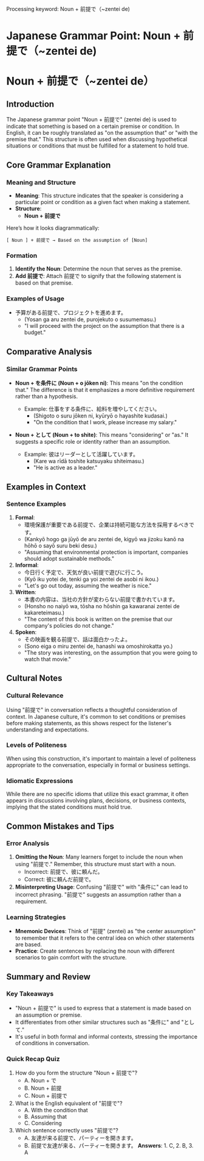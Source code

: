 Processing keyword: Noun + 前提で（~zentei de)
# Japanese Grammar Point: Noun + 前提で（~zentei de)
# Noun + 前提で（~zentei de）
## Introduction
The Japanese grammar point "Noun + 前提で" (zentei de) is used to indicate that something is based on a certain premise or condition. In English, it can be roughly translated as "on the assumption that" or "with the premise that." This structure is often used when discussing hypothetical situations or conditions that must be fulfilled for a statement to hold true.
## Core Grammar Explanation
### Meaning and Structure
- **Meaning**: This structure indicates that the speaker is considering a particular point or condition as a given fact when making a statement. 
- **Structure**: 
  - **Noun + 前提で**
  
Here’s how it looks diagrammatically:
```
[ Noun ] + 前提で → Based on the assumption of [Noun]
```
### Formation
1. **Identify the Noun**: Determine the noun that serves as the premise.
2. **Add 前提で**: Attach 前提で to signify that the following statement is based on that premise.
### Examples of Usage
- 予算がある前提で、プロジェクトを進めます。
  - (Yosan ga aru zentei de, purojekuto o susumemasu.)
  - "I will proceed with the project on the assumption that there is a budget."
## Comparative Analysis
### Similar Grammar Points
- **Noun + を条件に (Noun + o jōken ni)**: This means "on the condition that." The difference is that it emphasizes a more definitive requirement rather than a hypothesis.
  
  - Example: 仕事をする条件に、給料を増やしてください。
    - (Shigoto o suru jōken ni, kyūryō o hayashite kudasai.)
    - "On the condition that I work, please increase my salary."
- **Noun + として (Noun + to shite)**: This means "considering" or "as." It suggests a specific role or identity rather than an assumption.
  
  - Example: 彼はリーダーとして活躍しています。
    - (Kare wa rīdā toshite katsuyaku shiteimasu.)
    - "He is active as a leader."
## Examples in Context
### Sentence Examples
1. **Formal**:
   - 環境保護が重要である前提で、企業は持続可能な方法を採用するべきです。
   - (Kankyō hogo ga jūyō de aru zentei de, kigyō wa jizoku kanō na hōhō o sayō suru beki desu.)
   - "Assuming that environmental protection is important, companies should adopt sustainable methods."
2. **Informal**:
   - 今日行く予定で、天気が良い前提で遊びに行こう。
   - (Kyō iku yotei de, tenki ga yoi zentei de asobi ni ikou.)
   - "Let's go out today, assuming the weather is nice."
3. **Written**:
   - 本書の内容は、当社の方針が変わらない前提で書かれています。
   - (Honsho no naiyō wa, tōsha no hōshin ga kawaranai zentei de kakareteimasu.)
   - "The content of this book is written on the premise that our company's policies do not change."
4. **Spoken**:
   - その映画を観る前提で、話は面白かったよ。
   - (Sono eiga o miru zentei de, hanashi wa omoshirokatta yo.)
   - "The story was interesting, on the assumption that you were going to watch that movie."
## Cultural Notes
### Cultural Relevance
Using "前提で" in conversation reflects a thoughtful consideration of context. In Japanese culture, it's common to set conditions or premises before making statements, as this shows respect for the listener's understanding and expectations. 
### Levels of Politeness
When using this construction, it's important to maintain a level of politeness appropriate to the conversation, especially in formal or business settings.
### Idiomatic Expressions
While there are no specific idioms that utilize this exact grammar, it often appears in discussions involving plans, decisions, or business contexts, implying that the stated conditions must hold true.
## Common Mistakes and Tips
### Error Analysis
1. **Omitting the Noun**: Many learners forget to include the noun when using "前提で." Remember, this structure must start with a noun.
   - Incorrect: 前提で、彼に頼んだ。
   - Correct: 彼に頼んだ前提で。
2. **Misinterpreting Usage**: Confusing "前提で" with "条件に" can lead to incorrect phrasing. "前提で" suggests an assumption rather than a requirement.
### Learning Strategies
- **Mnemonic Devices**: Think of "前提" (zentei) as "the center assumption" to remember that it refers to the central idea on which other statements are based.
- **Practice**: Create sentences by replacing the noun with different scenarios to gain comfort with the structure.
## Summary and Review
### Key Takeaways
- "Noun + 前提で" is used to express that a statement is made based on an assumption or premise.
- It differentiates from other similar structures such as "条件に" and "として."
- It's useful in both formal and informal contexts, stressing the importance of conditions in conversation.
### Quick Recap Quiz
1. How do you form the structure "Noun + 前提で"?
   - A. Noun + で
   - B. Noun + 前提
   - C. Noun + 前提で
2. What is the English equivalent of "前提で"?
   - A. With the condition that
   - B. Assuming that
   - C. Considering
3. Which sentence correctly uses "前提で"?
   - A. 友達が来る前提で、パーティーを開きます。
   - B. 前提で友達が来る、パーティーを開きます。
**Answers**: 1. C, 2. B, 3. A
